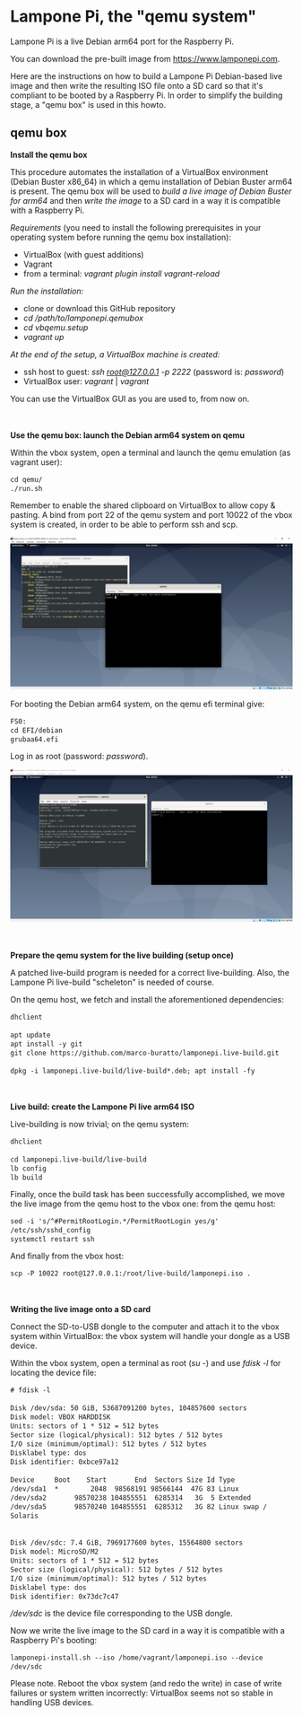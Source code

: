 # Lampone Pi, the "qemu system"

Lampone Pi is a live Debian arm64 port for the Raspberry Pi.

You can download the pre-built image from https://www.lamponepi.com.

Here are the instructions on how to build a Lampone Pi Debian-based live image and then write the resulting ISO file onto a SD card so that it's compliant to be booted by a Raspberry Pi. In order to simplify the building stage, a "qemu box" is used in this howto.


## qemu box

**Install the qemu box**

This procedure automates the installation of a VirtualBox environment (Debian Buster x86_64) in which a qemu installation of Debian Buster arm64 is present. The qemu box will be used to *build a live image of Debian Buster for arm64* and then *write the image* to a SD card in a way it is compatible with a Raspberry Pi.

*Requirements* (you need to install the following prerequisites in your operating system before running the qemu box installation):
 - VirtualBox (with guest additions) 
 - Vagrant
 - from a terminal: *vagrant plugin install vagrant-reload*

*Run the installation:*

 - clone or download this GitHub repository 
 - *cd /path/to/lamponepi.qemubox*
 - *cd vbqemu.setup* 
 - *vagrant up*

*At the end of the setup, a VirtualBox machine is created:*
 - ssh host to guest: *ssh root@127.0.0.1 -p 2222* (password is: *password*)
 - VirtualBox user: *vagrant* | *vagrant*

You can use the VirtualBox GUI as you are used to, from now on.



**\
\
Use the qemu box: launch the Debian arm64 system on qemu**

Within the vbox system, open a terminal and launch the qemu emulation (as vagrant user):

    cd qemu/
    ./run.sh 
    
Remember to enable the shared clipboard on VirtualBox to allow copy & pasting. 
A bind from port 22 of the qemu system and port 10022 of the vbox system is created, in order to be able to perform ssh and scp.

![qemu box](vbqemu.setup/img/vnoxqemu.boot.png)

For booting the Debian arm64 system, on the qemu efi terminal give:

    FS0:
    cd EFI/debian
    grubaa64.efi

Log in as root (password: *password*).

![debian arm](vbqemu.setup/img/debian.arm.png)

**\
\
Prepare the qemu system for the live building (setup once)**

A patched live-build program is needed for a correct live-building. Also, the Lampone Pi live-build "scheleton" is needed of course.

On the qemu host, we fetch and install the aforementioned dependencies:

    dhclient
    
    apt update
    apt install -y git
    git clone https://github.com/marco-buratto/lamponepi.live-build.git
    
    dpkg -i lamponepi.live-build/live-build*.deb; apt install -fy

**\
\
Live build: create the Lampone Pi live arm64 ISO**

Live-building is now trivial; on the qemu system:

    dhclient
    
    cd lamponepi.live-build/live-build
    lb config
    lb build
    
Finally, once the build task has been successfully accomplished, we move the live image from the qemu host to the vbox one: from the qemu host:
    
    sed -i 's/^#PermitRootLogin.*/PermitRootLogin yes/g' /etc/ssh/sshd_config 
    systemctl restart ssh
    
And finally from the vbox host:

    scp -P 10022 root@127.0.0.1:/root/live-build/lamponepi.iso .
    
**\
\
Writing the live image onto a SD card**

Connect the SD-to-USB dongle to the computer and attach it to the vbox system within VirtualBox: the vbox system will handle your dongle as a USB device.

Within the vbox system, open a terminal as root (*su -*) and use *fdisk -l* for locating the device file:

    # fdisk -l
    
    Disk /dev/sda: 50 GiB, 53687091200 bytes, 104857600 sectors
    Disk model: VBOX HARDDISK   
    Units: sectors of 1 * 512 = 512 bytes
    Sector size (logical/physical): 512 bytes / 512 bytes
    I/O size (minimum/optimal): 512 bytes / 512 bytes
    Disklabel type: dos
    Disk identifier: 0xbce97a12

    Device     Boot    Start       End  Sectors Size Id Type
    /dev/sda1  *        2048  98568191 98566144  47G 83 Linux
    /dev/sda2       98570238 104855551  6285314   3G  5 Extended
    /dev/sda5       98570240 104855551  6285312   3G 82 Linux swap / Solaris


    Disk /dev/sdc: 7.4 GiB, 7969177600 bytes, 15564800 sectors
    Disk model: MicroSD/M2      
    Units: sectors of 1 * 512 = 512 bytes
    Sector size (logical/physical): 512 bytes / 512 bytes
    I/O size (minimum/optimal): 512 bytes / 512 bytes
    Disklabel type: dos
    Disk identifier: 0x73dc7c47

*/dev/sdc* is the device file corresponding to the USB dongle.

Now we write the live image to the SD card in a way it is compatible with a Raspberry Pi's booting:

    lamponepi-install.sh --iso /home/vagrant/lamponepi.iso --device /dev/sdc
    
Please note. Reboot the vbox system (and redo the write) in case of write failures or system written incorrectly: VirtualBox seems not so stable in handling USB devices.    
